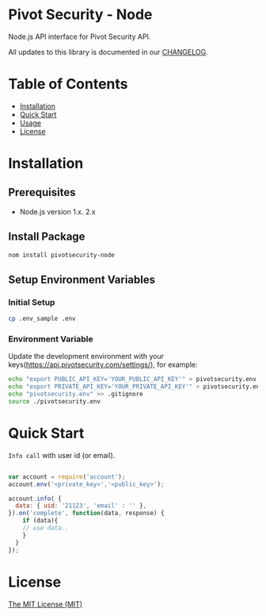 # Pivot Security - Node

Node.js API interface for Pivot Security API.

All updates to this library is documented in our [CHANGELOG](https://github.com/pivotsecurity/pivotsecurity-node/blob/master/CHANGELOG.md).

# Table of Contents
- [Installation](#installation)
- [Quick Start](#quick-start)
- [Usage](#usage)
- [License](#license)

<a name="installation"></a>
# Installation

## Prerequisites

- Node.js version 1.x. 2.x

## Install Package

```bash
nom install pivotsecurity-node
```

## Setup Environment Variables

### Initial Setup

```bash
cp .env_sample .env
```

### Environment Variable

Update the development environment with your keys(https://api.pivotsecurity.com/settings/), for example:

```bash
echo "export PUBLIC_API_KEY='YOUR_PUBLIC_API_KEY'" > pivotsecurity.env
echo "export PRIVATE_API_KEY='YOUR_PRIVATE_API_KEY'" > pivotsecurity.env
echo "pivotsecurity.env" >> .gitignore
source ./pivotsecurity.env
```

<a name="quick-start"></a>
# Quick Start

`Info call` with user id (or email).

```node.js

var account = require('account');
account.env('<private_key>','<public_key>');

account.info( {
  data: { uid: '21123', 'email' : '' },
}).on('complete', function(data, response) {
	if (data){
	// use data..
	}
  }
});
```

<a name="license"></a>
# License
[The MIT License (MIT)](LICENSE)


